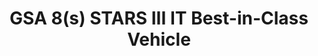 ---
highlight: "false" 
title: "GSA 8(s) STARS III IT Best-in-Class Vehicle"
description: "8(a) STARS III is a small business set-aside GWAC that provides flexible access to customized IT solutions from a large, diverse pool of 8(a) industry partners. This next-generation GWAC builds upon the framework of 8(a) STARS II and expands capabilities for emerging technologies and outside the continental United States (OCONUS) requirements."
url-link: "https://www.gsa.gov/technology/it-contract-vehicles-and-purchasing-programs/governmentwide-acquisition-contracts/8a-stars-iii"
type: "HTML"
gov-only: "false"
is-external: "true"
publication-date: "May 01, 2023"
reading-time: "5"
resource-type: "Information Slick"
filter: "contract-solutions"
audience: "contracts-acquisitions"
branded-offerings: "acquisition-policy-it-category"
---
